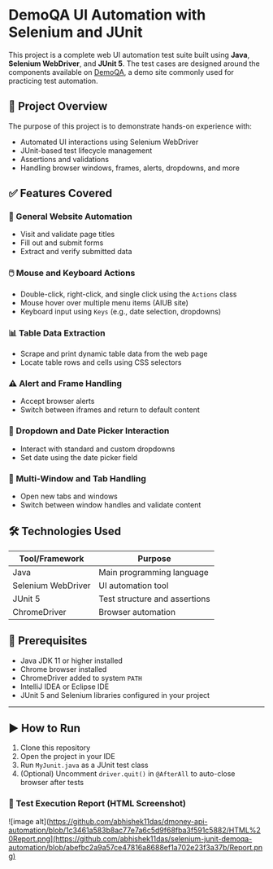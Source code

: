 # DemoQA UI Automation with Selenium and JUnit

This project is a complete web UI automation test suite built using **Java**, **Selenium WebDriver**, and **JUnit 5**. The test cases are designed around the components available on [DemoQA](https://demoqa.com), a demo site commonly used for practicing test automation.

## 🧪 Project Overview

The purpose of this project is to demonstrate hands-on experience with:
- Automated UI interactions using Selenium WebDriver
- JUnit-based test lifecycle management
- Assertions and validations
- Handling browser windows, frames, alerts, dropdowns, and more

## ✅ Features Covered

### 📄 General Website Automation
- Visit and validate page titles
- Fill out and submit forms
- Extract and verify submitted data

### 🖱️ Mouse and Keyboard Actions
- Double-click, right-click, and single click using the `Actions` class
- Mouse hover over multiple menu items (AIUB site)
- Keyboard input using `Keys` (e.g., date selection, dropdowns)

### 📊 Table Data Extraction
- Scrape and print dynamic table data from the web page
- Locate table rows and cells using CSS selectors

### ⚠️ Alert and Frame Handling
- Accept browser alerts
- Switch between iframes and return to default content

### 🧭 Dropdown and Date Picker Interaction
- Interact with standard and custom dropdowns
- Set date using the date picker field

### 🔗 Multi-Window and Tab Handling
- Open new tabs and windows
- Switch between window handles and validate content

## 🛠️ Technologies Used

| Tool/Framework | Purpose                        |
|----------------|--------------------------------|
| Java           | Main programming language      |
| Selenium WebDriver | UI automation tool         |
| JUnit 5        | Test structure and assertions  |
| ChromeDriver   | Browser automation             |

## 🔧 Prerequisites

- Java JDK 11 or higher installed  
- Chrome browser installed  
- ChromeDriver added to system `PATH`  
- IntelliJ IDEA or Eclipse IDE  
- JUnit 5 and Selenium libraries configured in your project

---

## ▶️ How to Run

1. Clone this repository  
2. Open the project in your IDE  
3. Run `MyJunit.java` as a JUnit test class  
4. (Optional) Uncomment `driver.quit()` in `@AfterAll` to auto-close browser after tests

### 🧾 Test Execution Report (HTML Screenshot)
![image alt](https://github.com/abhishek11das/dmoney-api-automation/blob/1c3461a583b8ac77e7a6c5d9f68fba3f591c5882/HTML%20Report.png](https://github.com/abhishek11das/selenium-junit-demoqa-automation/blob/abefbc2a9a57ce47816a8688ef1a702e23f3a37b/Report.png)

